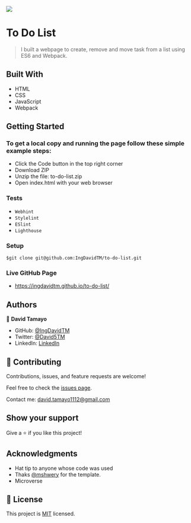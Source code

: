 ![](https://img.shields.io/badge/Microverse-blueviolet)

# To Do List

> I built a webpage to create, remove and move task from a list using ES6 and Webpack.

## Built With

- HTML
- CSS
- JavaScript
- Webpack

## Getting Started

### To get a local copy and running the page follow these simple example steps:
- Click the Code button in the top right corner
- Download ZIP
- Unzip the file: to-do-list.zip
- Open index.html with your web browser
### Tests
- `Webhint`
- `Stylelint`
- `ESlint`
- `Lighthouse`
### Setup
```
$git clone git@github.com:IngDavidTM/to-do-list.git
```

### Live GitHub Page
- https://ingdavidtm.github.io/to-do-list/

## Authors

👤 **David Tamayo**

- GitHub: [@IngDavidTM](https://github.com/IngDavidTM)
- Twitter: [@David5TM](https://twitter.com/David5TM)
- LinkedIn: [LinkedIn](https://www.linkedin.com/in/ing-david-tamayo)

## 🤝 Contributing

Contributions, issues, and feature requests are welcome!

Feel free to check the [issues page](../../issues/).

Contact me: david.tamayo1112@gmail.com

## Show your support

Give a ⭐️ if you like this project!

## Acknowledgments

- Hat tip to anyone whose code was used
- Thaks [@mshwery](https://web.archive.org/web/20180320194056/http://www.getminimalist.com:80/) for the template.
- Microverse

## 📝 License

This project is [MIT](./LICENSE) licensed.
